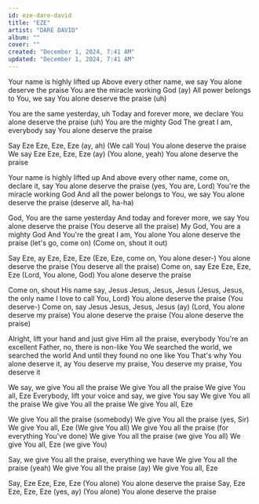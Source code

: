 ```yaml
---
id: eze-dare-david
title: "EZE"
artist: "DARE DAVID"
album: ""
cover: ""
created: "December 1, 2024, 7:41 AM"
updated: "December 1, 2024, 7:41 AM"
---
```


Your name is highly lifted up
Above every other name, we say
You alone deserve the praise
You are the miracle working God (ay)
All power belongs to You, we say
You alone deserve the praise (uh)

You are the same yesterday, uh
Today and forever more, we declare
You alone deserve the praise (uh)
You are the mighty God
The great I am, everybody say
You alone deserve the praise

Say Eze
Eze, Eze, Eze (ay, ah)
(We call You) You alone deserve the praise
We say Eze
Eze, Eze, Eze (ay)
(You alone, yeah) You alone deserve the praise

Your name is highly lifted up
And above every other name, come on, declare it, say
You alone deserve the praise (yes, You are, Lord)
You're the miracle working God
And all the power belongs to You, we say
You alone deserve the praise (deserve all, ha-ha)

God, You are the same yesterday
And today and forever more, we say
You alone deserve the praise (You deserve all the praise)
My God, You are a mighty God
And You're the great I am, You alone
You alone deserve the praise (let's go, come on)
(Come on, shout it out)

Say Eze, ay
Eze, Eze, Eze (Eze, Eze, come on, You alone deser-)
You alone deserve the praise (You deserve all the praise)
Come on, say Eze
Eze, Eze, Eze (Lord, You alone, God)
You alone deserve the praise

Come on, shout His name say, Jesus
Jesus, Jesus, Jesus (Jesus, Jesus, the only name I love to call You, Lord)
You alone deserve the praise (You deserve-)
Come on, say Jesus
Jesus, Jesus, Jesus (ay)
(Lord, You alone deserve my praise)
You alone deserve the praise (You alone deserve the praise)

Alright, lift your hand and just give Him all the praise, everybody
You're an excellent Father, no, there is non-like You
We searched the world, we searched the world
And until they found no one like You
That's why You alone deserve it, ay
You deserve my praise, You deserve my praise, You deserve it

We say, we give You all the praise
We give You all the praise
We give You all, Eze
Everybody, lift your voice and say, we give You say
We give You all the praise
We give You all the praise
We give You all, Eze

We give You all the praise (somebody)
We give You all the praise (yes, Sir)
We give You all, Eze
(We give You all)
We give You all the praise (for everything You've done)
We give You all the praise (we give You all)
We give You all, Eze (we give You)

Say, we give You all the praise, everything we have
We give You all the praise (yeah)
We give You all the praise (ay)
We give You all, Eze

Say, Eze
Eze, Eze, Eze (You alone)
You alone deserve the praise
Say, Eze
Eze, Eze, Eze (yes, ay)
(You alone) You alone deserve the praise